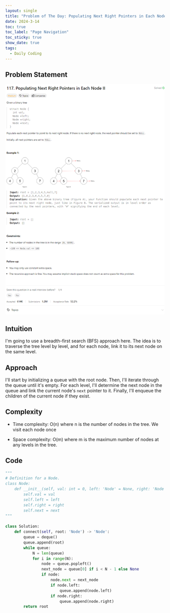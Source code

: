 ```yaml
---
layout: single
title: "Problem of The Day: Populating Next Right Pointers in Each Node II"
date: 2024-3-14
toc: true
toc_label: "Page Navigation"
toc_sticky: true
show_date: true
tags:
  - Daily Coding
---
```


## Problem Statement

[![problem-117](/assets/images/2024-03-14_19-26-34-problem-117.png)](/assets/images/2024-03-14_19-26-34-problem-117.png)

## Intuition

I'm going to use a breadth-first search (BFS) approach here. The idea is to traverse the tree level by level, and for each node, link it to its next node on the same level.

## Approach

I'll start by initializing a queue with the root node. Then, I'll iterate through the queue until it's empty. For each level, I'll determine the next node in the queue and link the current node's `next` pointer to it. Finally, I'll enqueue the children of the current node if they exist.

## Complexity

- Time complexity:
  O(n) where n is the number of nodes in the tree. We visit each node once

- Space complexity:
  O(m) where m is the maximum number of nodes at any levels in the tree.

## Code

```python
"""
# Definition for a Node.
class Node:
    def __init__(self, val: int = 0, left: 'Node' = None, right: 'Node' = None, next: 'Node' = None):
        self.val = val
        self.left = left
        self.right = right
        self.next = next
"""

class Solution:
    def connect(self, root: 'Node') -> 'Node':
        queue = deque()
        queue.append(root)
        while queue:
            N = len(queue)
            for i in range(N):
                node = queue.popleft()
                next_node = queue[0] if i < N - 1 else None
                if node:
                    node.next = next_node
                    if node.left:
                        queue.append(node.left)
                    if node.right:
                        queue.append(node.right)
        return root

```
